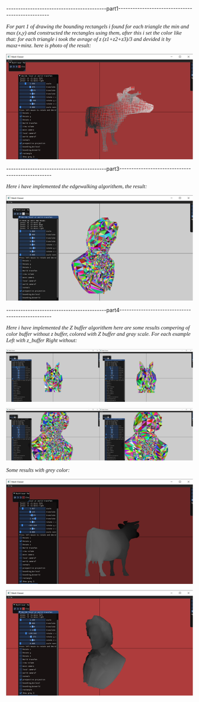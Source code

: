 ------------------------------------------part1-------------------------------------------------

<p style="font-family: times, serif; font-size:11pt; font-style:italic">
For part 1 of drawing the bounding rectangels i found for each triangle the min and max (x,y)
and constructed the rectangles using them, after this i set the color like that:
for each triangle i took the avrage of z (z1+z2+z3)/3 and devided it by maxz+minz.
here is photo of the result:
</p>

![bounding](rectangels.png "bounding")







------------------------------------------part3-------------------------------------------------

<p style="font-family: times, serif; font-size:11pt; font-style:italic">
  Here i have implemented the edgewalking algorithem, the result:
</p>


![bet](OVERLAPP.png "bet")







------------------------------------------part4-------------------------------------------------


<p style="font-family: times, serif; font-size:11pt; font-style:italic">
 Here i have implemented the Z buffer algorithem here are some results compering of color buffer without z buffer,
 colored with Z buffer and gray scale.
 For each example Left with z_buffer Right without:
</p>

![bet](rabitt.png "bet")

![bet](bett.png "bet")


<p style="font-family: times, serif; font-size:11pt; font-style:italic">
  Some results with grey color:
</p>

![bet](ZGRAY.png "bet")

![bet](GRAYBUFFER.png "bet")


